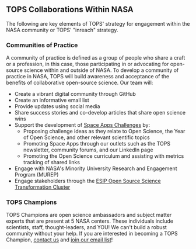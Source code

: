 ## TOPS Collaborations Within NASA

The following are key elements of TOPS' strategy for engagement within the NASA community or TOPS' "inreach" strategy.

### Communities of Practice

A community of practice is defined as a group of people who share a craft or a profession, in this case, those participating in or advocating for open-source science within and outside of NASA. To develop a community of practice in NASA, TOPS will build awareness and acceptance of the benefits of collaborative open-source science. Our team will:
 - Create a vibrant digital community through GitHub
 - Create an informative email list
 - Provide updates using social media
 - Share success stories and co-develop articles that share open science wins
 - Support the development of [Space Apps Challenges](https://www.spaceappschallenge.org) by:
    - Proposing challenge ideas as they relate to Open Science, the Year of Open Science, and other relevant scientific topics
    - Promoting Space Apps through our outlets such as the TOPS newsletter, community forums, and our LinkedIn page
    - Promoting the Open Science curriculum and assisting with metrics tracking of shared links
 - Engage with NASA's Minority University Research and Engagement Program (MUREP)
 - Engage stakeholders through the [ESIP Open Source Science Transformation Cluster](https://wiki.esipfed.org/Open_Science_Cluster)

### TOPS Champions

TOPS Champions are open science ambassadors and subject matter experts that are present at 5 NASA centers. These individuals include scientists, staff, thought-leaders, and YOU! We can't build a robust community without your help. If you are interested in becoming a TOPS Champion, [contact us](mailto:hq-openscience@mail.nasa.gov) and [join our email list](https://nasa.github.io/Transform-to-Open-Science/signup/)!